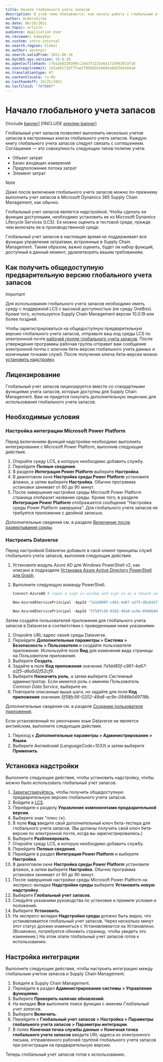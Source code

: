 ```yaml
---
title: Начало глобального учета запасов
description: В этой теме описывается, как начать работу с глобальным учетом запасов.
author: AndersGirke
ms.date: 06/18/2021
ms.topic: article
audience: Application User
ms.reviewer: kamaybac
ms.custom: intro-internal
ms.search.region: Global
ms.author: aevengir
ms.search.validFrom: 2021-06-18
ms.dyn365.ops.version: 10.0.20
ms.openlocfilehash: cfba2b8320399cc2eb3f2231e8a172d902633f16
ms.sourcegitcommit: 1e5a46271bf7fae2f958d2b1b666a8d2583e04a8
ms.translationtype: HT
ms.contentlocale: ru-RU
ms.lasthandoff: 10/25/2021
ms.locfileid: "7678867"
---
```

# <a name="get-started-with-global-inventory-accounting"></a>Начало глобального учета запасов

[!include [banner](../includes/banner.md)]
[!INCLUDE [preview-banner](../includes/preview-banner.md)] <!--KFM: Until 4/30/2022 -->

Глобальный учет запасов позволяет выполнить несколько учетов запасов в настроенных книгах глобального учета запасов. Каждую книгу глобального учета запасов следует связать с *соглашением*. Соглашение — это совокупность следующих типов политик учета:

- Объект затрат
- Базис входящих измерений
- Предположение потока затрат
- Элемент затрат

> [!NOTE]
> Даже после включения глобального учета запасов можно по-прежнему выполнить учет запасов в Microsoft Dynamics 365 Supply Chain Management, как обычно.

Глобальный учет запасов является надстройкой. Чтобы сделать ее функции доступными, необходимо установить ее из Microsoft Dynamics Lifecycle Services (LCS). Ее можно оценить в тестовой среде, прежде чем включать ее в производственной среде.

Глобальный учет запасов в настоящее время не поддерживает все функции управления затратами, встроенные в Supply Chain Management. Таким образом, важно оценить, будет ли набор функций, доступный в данный момент, удовлетворять вашим требованиям.

## <a name="how-to-get-the-global-inventory-accounting-public-preview"></a><a name="sign-up"></a>Как получить общедоступную предварительную версию глобального учета запасов

> [!IMPORTANT]
> Для использования глобального учета запасов необходимо иметь среду с поддержкой LCS с высокой доступностью (не среду OneBox). Кроме того, используется Supply Chain Management версии 10.0.19 или более поздней.

Чтобы зарегистрироваться на общедоступную предварительную версию глобального учета запасов, отправьте ваш код среды LCS по электронной почте [рабочей группе глобального учета запасов](mailto:GlobalInvAccount@microsoft.com). После утверждения программы рабочая группа отправит вам сообщение электронной почты с ключом бета-версии глобального учета данных и конечными точками служб. После получения ключа бета-версии можно [установить надстройку](#install).

## <a name="licensing"></a>Лицензирование

Глобальный учет запасов лицензируется вместе со стандартными функциями учета запасов, которые доступны для Supply Chain Management. Вам не придется покупать дополнительную лицензию для использования глобального учета запасов.

## <a name="prerequisites"></a>Необходимые условия

### <a name="set-up-microsoft-power-platform-integration"></a>Настройка интеграции Microsoft Power Platform

Перед включением функций надстройки необходимо выполнить интегрирование с Microsoft Power Platform, выполнив следующие действия.

1. Откройте среду LCS, в которую необходимо добавить службу.
1. Перейдите **Полные сведения**.
1. В разделе **Интеграция Power Platform** выберите **Настройка**.
1. В диалоговом окне **Настройка среды Power Platform** установите флажок, а затем выберите **Настройка**. Обычно программа установки занимает от 60 до 90 минут.
1. После завершения настройки среды Microsoft Power Platform страница отобразит название среды. Кроме того, в разделе **Интеграция Power Platform** отображается сообщение "Настройка среды Power Platform завершена". Для глобального учета запасов не требуется приложение с двойной записью.

Дополнительные сведения см. в разделе [Включение после развертывания среды](../../fin-ops-core/dev-itpro/power-platform/enable-power-platform-integration.md#enable-after-deploy).

### <a name="set-up-dataverse"></a>Настроить Dataverse

Перед настройкой Dataverse добавьте в свой клиент принципы служб глобального учета запасов, выполнив следующие действия.

1. Установите модуль Azure AD для Windows PowerShell v2, как описано в подразделе [Установка Azure Active Directory PowerShell для Graph](/powershell/azure/active-directory/install-adv2).
1. Выполните следующую команду PowerShell.

    ```powershell
    Connect-AzureAD # (open a sign in window and sign in as a tenant user)

    New-AzureADServicePrincipal -AppId "7a1dd80f-c961-4a67-a2f5-d6a5d2f52cf9" -DisplayName "d365-scm-costaccountingservice"

    New-AzureADServicePrincipal -AppId "5f58fc56-0202-49a8-ac9e-0946b049718b" -DisplayName "d365-scm-operationdataservice"
    ```

Затем создайте пользователей приложения для глобального учета запасов в Dataverse в соответствии с приведенными ниже указаниями.

1. Откройте URL-адрес своей среды Dataverse.
1. Перейдите **Дополнительные параметры \> Система \> Безопасность \> Пользователи** и создайте пользователя приложения. Используйте поле **Вид** для изменения вида страницы на *Пользователи приложения*.
1. Выберите **Создать**.
1. Задайте в поле **Код приложения** значение *7a1dd80f-c961-4a67-a2f5-d6a5d2f52cf9*.
1. Выберите **Назначить роль**, а затем выберите *Системный администратор*. Если имеется роль с именем *Пользователь Common Data Service*, выберите ее.
1. Повторите описанные выше шаги, но задайте для поля **Код приложения** значение *5f58fc56-0202-49a8-ac9e-0946b049718b*.

Дополнительные сведения см. в разделе [Создание пользователя приложения](/power-platform/admin/create-users-assign-online-security-roles#create-an-application-user).

Если установленный по умолчанию язык Dataverse не является английским, выполните следующие действия.

1. Переход к **Дополнительные параметры \> Администрирование \> Языки**.
1. Выберите *Английский* (*LanguageCode=1033*) и затем выберите **Применить**.

## <a name="install-the-add-in"></a><a name="install"></a>Установка надстройки

Выполните следующие действия, чтобы установить надстройку, чтобы можно было использовать глобальный учет запасов.

1. [Зарегистрируйтесь](#sign-up), чтобы получить общедоступную предварительную версию глобального учета запасов.
1. Войдите в [LCS](https://lcs.dynamics.com/Logon/Index).
1. Перейдите к разделу **Управление компонентами предварительной версии**.
1. Выберите знак "плюс (**+**).
1. В поле **Код** введите свой дополнительный ключ бета-тестера для глобального учета запасов. (Вы должны получить свой ключ бета-версии по электронной почте, когда вы зарегистрировались.)
1. Выберите **Разблокировать**.
1. Откройте среду LCS, в которую необходимо добавить службу.
1. Перейдите **Полные сведения**.
1. Перейдите в раздел **Интеграция Power Platform** и выберите **Настройка**.
1. В диалоговом окне **Настройка среды Power Platform** установите флажок, а затем выберите **Настройка**. Обычно программа установки занимает от 60 до 90 минут.
1. После завершения настройки среды Microsoft Power Platform на экспресс-вкладке **Надстройки среды** выберите **Установить новую надстройку**.
1. Выберите **Глобальный учет запасов**.
1. Следуйте указаниям руководства по установке и примите условия и положения.
1. Выберите **Установить**.
1. На экспресс-вкладке **Надстройки среды** должно быть видно, что устанавливается глобальный учет запасов. Через несколько минут этот статус должен измениться с *Устанавливается* на *Установлено*. (Возможно, потребуется обновить страницу, чтобы увидеть это изменение.) На этом этапе глобальный учет запасов готов к использованию.

## <a name="set-up-the-integration"></a>Настройка интеграции

Выполните следующие действия, чтобы настроить интеграцию между глобальным учетом запасов и Supply Chain Management.

1. Войдите в Supply Chain Management.
1. Перейдите в раздел **Администрирование системы \> Управление функциями**.
1. Выберите **Проверить наличие обновлений**.
1. На вкладке **Все** выполните поиск функции с именем *Глобальный учет запасов*.
1. Выберите **Включить**.
1. Перейдите к **Глобальный учет запасов \> Настройка \> Параметры глобального учета запасов \> Параметры интеграции**.
1. В полях **Конечная точка службы данных** и **Конечная точка глобального учета запасов** введите URL-адреса из электронного письма, отправленного рабочей группой глобального учета запасов при регистрации на предварительную версию.

Теперь глобальный учет запасов готов к использованию.
